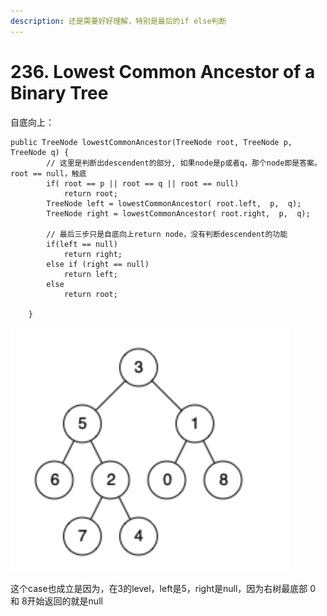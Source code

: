 ```yaml
---
description: 还是需要好好理解，特别是最后的if else判断
---
```


# 236. Lowest Common Ancestor of a Binary Tree

自底向上：

```
public TreeNode lowestCommonAncestor(TreeNode root, TreeNode p, TreeNode q) {
        // 这里是判断出descendent的部分, 如果node是p或者q，那个node即是答案。root == null，触底
        if( root == p || root == q || root == null)
            return root;
        TreeNode left = lowestCommonAncestor( root.left,  p,  q);
        TreeNode right = lowestCommonAncestor( root.right,  p,  q);
        
        // 最后三步只是自底向上return node，没有判断descendent的功能
        if(left == null)
            return right;
        else if (right == null)
            return left;
        else
            return root;
        
    }
```

![](<../../.gitbook/assets/image (43) (1) (1).png>)

这个case也成立是因为，在3的level，left是5，right是null，因为右树最底部 0 和 8开始返回的就是null
